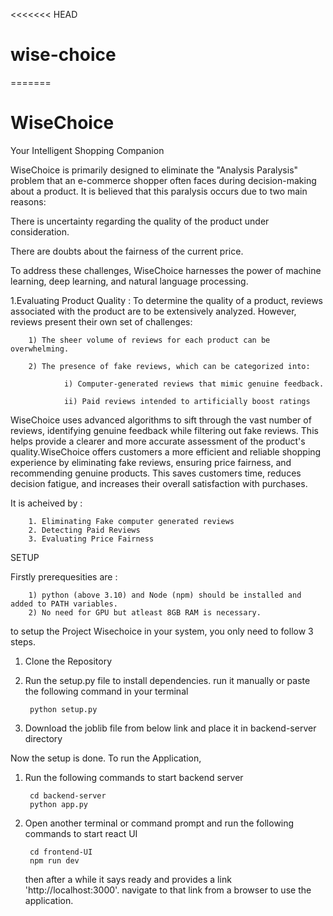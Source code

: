 <<<<<<< HEAD
# wise-choice
=======
# WiseChoice
Your Intelligent Shopping Companion


WiseChoice is primarily designed to eliminate the "Analysis Paralysis" problem that an e-commerce shopper often faces during decision-making about a product. It is believed that this paralysis occurs due to two main reasons:

There is uncertainty regarding the quality of the product under consideration.

There are doubts about the fairness of the current price.

To address these challenges, WiseChoice harnesses the power of machine learning, deep learning, and natural language processing.

1.Evaluating Product Quality : To determine the quality of a product, reviews associated with the product are to be extensively analyzed. However, reviews present their own set of challenges:

        1) The sheer volume of reviews for each product can be overwhelming.

        2) The presence of fake reviews, which can be categorized into:

                i) Computer-generated reviews that mimic genuine feedback.

                ii) Paid reviews intended to artificially boost ratings

WiseChoice uses advanced algorithms to sift through the vast number of reviews, identifying genuine feedback while filtering out fake reviews. This helps provide a clearer and more accurate assessment of the product's quality.WiseChoice offers customers a more efficient and reliable shopping experience by eliminating fake reviews, ensuring price fairness, and recommending genuine products. This saves customers time, reduces decision fatigue, and increases their overall satisfaction with purchases.

It is acheived by :

        1. Eliminating Fake computer generated reviews
        2. Detecting Paid Reviews
        3. Evaluating Price Fairness




SETUP

Firstly prerequesities are : 

        1) python (above 3.10) and Node (npm) should be installed and added to PATH variables.
        2) No need for GPU but atleast 8GB RAM is necessary.

to setup the Project Wisechoice in your system, you only need to follow 3 steps.

1) Clone the Repository

2) Run the setup.py file to install dependencies. run it manually or paste the following command in your terminal

        python setup.py

3) Download the joblib file from below link and place it in backend-server directory

       


Now the setup is done. To run the Application,

1) Run the following commands to start backend server

        cd backend-server
        python app.py

2) Open another terminal or command prompt and run the following commands to start react UI

        cd frontend-UI
        npm run dev

    then after a while it says ready and provides a link 'http://localhost:3000'. navigate to that link from a browser to use the application.



